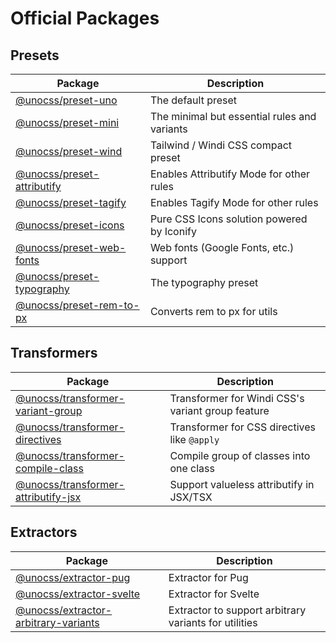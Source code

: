 # Official Packages

## Presets

| Package | Description |
| ------- | ----------- |
| [@unocss/preset-uno](/presets/uno) | The default preset |
| [@unocss/preset-mini](/presets/mini) | The minimal but essential rules and variants |
| [@unocss/preset-wind](/presets/wind) | Tailwind / Windi CSS compact preset |
| [@unocss/preset-attributify](/presets/attributify) | Enables Attributify Mode for other rules |
| [@unocss/preset-tagify](/presets/tagify) | Enables Tagify Mode for other rules |
| [@unocss/preset-icons](/presets/icons) | Pure CSS Icons solution powered by Iconify |
| [@unocss/preset-web-fonts](/presets/web-fonts) | Web fonts (Google Fonts, etc.) support |
| [@unocss/preset-typography](/presets/typography) | The typography preset |
| [@unocss/preset-rem-to-px](/presets/rem-to-px) | Converts rem to px for utils |

## Transformers

| Package | Description |
| ------- | ----------- |
| [@unocss/transformer-variant-group](/transformers/variant-group) | Transformer for Windi CSS's variant group feature | ✅ |
| [@unocss/transformer-directives](/transformers/directives) | Transformer for CSS directives like `@apply` | ✅ |
| [@unocss/transformer-compile-class](/transformers/compile-class) | Compile group of classes into one class | ✅ |
| [@unocss/transformer-attributify-jsx](/transformers/attributify-jsx) | Support valueless attributify in JSX/TSX | ✅ |

## Extractors

| Package | Description |
| ------- | ----------- |
| [@unocss/extractor-pug](/extractors/pug) | Extractor for Pug |
| [@unocss/extractor-svelte](/extractors/svelte) | Extractor for Svelte |
| [@unocss/extractor-arbitrary-variants](/extractors/arbitrary-variants) | Extractor to support arbitrary variants for utilities |
